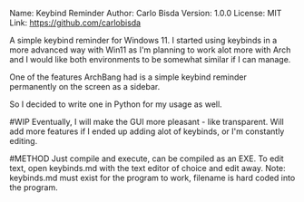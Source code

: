Name: Keybind Reminder
Author: Carlo Bisda
Version: 1.0.0
License: MIT
Link: https://github.com/carlobisda


A simple keybind reminder for Windows 11.
I started using keybinds in a more advanced way with Win11
as I'm planning to work alot more with Arch and I would like
both environments to be somewhat similar if I can manage.

One of the features ArchBang had is a simple keybind reminder
permanently on the screen as a sidebar.

So I decided to write one in Python for my usage as well.


#WIP
Eventually, I will make the GUI more pleasant - like transparent.
Will add more features if I ended up adding alot of keybinds, or
I'm constantly editing.


#METHOD
Just compile and execute, can be compiled as an EXE.
To edit text, open keybinds.md with the text editor of choice and edit away.
Note: keybinds.md must exist for the program to work, filename is hard coded
into the program.
